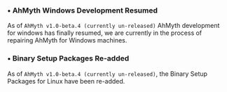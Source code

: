 ### • AhMyth Windows Development Resumed

As of `AhMyth v1.0-beta.4 (currently un-released)` AhMyth development for windows has finally 
resumed, we are currently in the process of repairing AhMyth for Windows machines.

### • Binary Setup Packages Re-added

As of `AhMyth v1.0-beta.4 (currently un-released)`, the 
Binary Setup Packages for Linux have been re-added.
